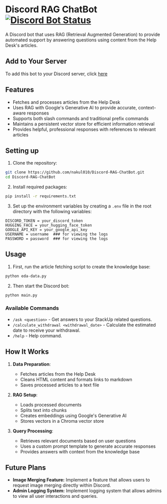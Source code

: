 # Discord RAG ChatBot [![Discord Bot Status](https://badgen.infra.medigy.com/uptime-robot/status/ur2416038-6d3bb4f6ab214cff300f00ac)](https://stats.uptimerobot.com/mHvREacZr4)

A Discord bot that uses RAG (Retrieval Augmented Generation) to provide automated support by answering questions using content from the Help Desk's articles.

## Add to Your Server

To add this bot to your Discord server, click [here](https://discord.com/oauth2/authorize?client_id=1289849397978333227&permissions=277293845568&integration_type=0&scope=bot+applications.commands)

## Features

- Fetches and processes articles from the Help Desk
- Uses RAG with Google's Generative AI to provide accurate, context-aware responses
- Supports both slash commands and traditional prefix commands
- Maintains a persistent vector store for efficient information retrieval
- Provides helpful, professional responses with references to relevant articles

## Setting up

1. Clone the repository:

```bash
git clone https://github.com/nakul010/Discord-RAG-ChatBot.git
cd Discord-RAG-ChatBot
```

2. Install required packages:

```bash
pip install -r requirements.txt
```

3. Set up the environment variables by creating a `.env` file in the root directory with the following variables:

```
DISCORD_TOKEN = your_discord_token
HUGGING_FACE = your_hugging_face_token
GOOGLE_API_KEY = your_google_api_key
USERNAME = username  ### for viewing the logs
PASSWORD = password  ### for viewing the logs
```

## Usage

1. First, run the article fetching script to create the knowledge base:

```bash
python eda-data.py
```

2. Then start the Discord bot:

```bash
python main.py
```

### Available Commands

- `/ask <question>` - Get answers to your StackUp related questions.
- `/calculate_withdrawal <withdrawal_date>` - Calculate the estimated date to receive your withdrawal.
- `/help` - Help command.

## How It Works

1. **Data Preparation**:
   - Fetches articles from the Help Desk
   - Cleans HTML content and formats links to markdown
   - Saves processed articles to a text file

2. **RAG Setup**:
   - Loads processed documents
   - Splits text into chunks
   - Creates embeddings using Google's Generative AI
   - Stores vectors in a Chroma vector store

3. **Query Processing**:
   - Retrieves relevant documents based on user questions
   - Uses a custom prompt template to generate accurate responses
   - Provides answers with context from the knowledge base

## Future Plans

- **Image Merging Feature:** Implement a feature that allows users to request image merging directly within Discord.
- **Admin Logging System:** Implement logging system that allows admins to view all user interactions and queries.
